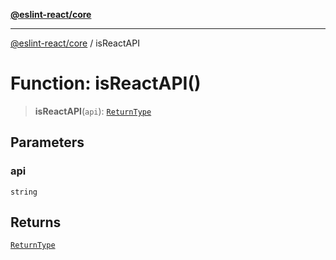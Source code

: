 [**@eslint-react/core**](../README.md)

***

[@eslint-react/core](../README.md) / isReactAPI

# Function: isReactAPI()

> **isReactAPI**(`api`): [`ReturnType`](../@eslint-react/namespaces/isReactAPI/type-aliases/ReturnType.md)

## Parameters

### api

`string`

## Returns

[`ReturnType`](../@eslint-react/namespaces/isReactAPI/type-aliases/ReturnType.md)
